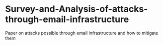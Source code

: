 # Survey-and-Analysis-of-attacks-through-email-infrastructure
Paper on attacks possible through email infrastructure and how to mitigate them
